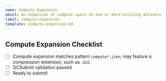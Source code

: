 ```yaml
---
name: Compute Expansion
about: An expansion of compute specs on one or more existing datasets
label: compute-expansion
template: compute-expansion.md
---
```


## Compute Expansion Checklist

- [ ] Compute expansion matches pattern `compute*.json`; may feature a compression extension, such as `.bz2`
- [ ] QCSubmit validation passed
- [ ] Ready to submit!
